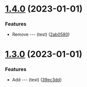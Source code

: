 # [1.4.0](https://github.com/dany-fedorov/pojo-constructor/compare/v1.3.0...v1.4.0) (2023-01-01)


### Features

* Remove --- (test) ([2ab0580](https://github.com/dany-fedorov/pojo-constructor/commit/2ab0580d7dc1917a91d44d9c9cf71a163fbf195c))

# [1.3.0](https://github.com/dany-fedorov/pojo-constructor/compare/v1.2.0...v1.3.0) (2023-01-01)


### Features

* Add --- (test) ([39ec3dd](https://github.com/dany-fedorov/pojo-constructor/commit/39ec3dd736fa2d1cf2df7c33a2d830797bd24808))
